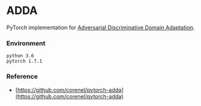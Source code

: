 # ADDA

PyTorch implementation for [Adversarial Discriminative Domain Adaptation](https://arxiv.org/pdf/1702.05464.pdf).


### Environment

```
python 3.6
pytorch 1.7.1
```


### Reference

- [https://github.com/corenel/pytorch-adda](https://github.com/corenel/pytorch-adda)